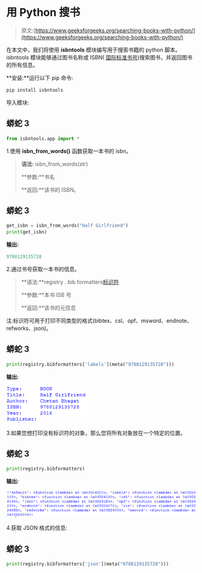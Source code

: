 # 用 Python 搜书

> 原文:[https://www.geeksforgeeks.org/searching-books-with-python/](https://www.geeksforgeeks.org/searching-books-with-python/)

在本文中，我们将使用 **isbntools** 模块编写用于搜索书籍的 python 脚本。isbntools 模块能够通过图书名称或 ISBN( [国际标准书号](https://en.wikipedia.org/wiki/International_Standard_Book_Number))搜索图书，并返回图书的所有信息。

**安装:**运行以下 pip 命令:

```py
pip install isbntools
```

导入模块:

## 蟒蛇 3

```py
from isbntools.app import *
```

1.使用 **isbn_from_words()** 函数获取一本书的 isbn。

> **语法:** isbn_from_words(str)
> 
> **参数:**书名
> 
> **返回:**该书的 ISBN。

## 蟒蛇 3

```py
get_isbn = isbn_from_words("Half Girlfriend")
print(get_isbn)
```

**输出:**

```py
9788129135728
```

2.通过书号获取一本书的信息。

> **语法:**registry . bib formatters[标识符](meta(isbn))
> 
> **参数:**本书 ISB 号
> 
> **返回:**该书的元信息

注:标识符可用于打印不同类型的格式(bibtex、csl、opf、msword、endnote、refworks、json)。

## 蟒蛇 3

```py
print(registry.bibformatters['labels'](meta("9788129135728")))
```

**输出:**

![](img/8cc6965c829af436921ad73c0c258671.png)

3.如果您想打印没有标识符的对象，那么您将所有对象放在一个特定的位置。

## 蟒蛇 3

```py
print(registry.bibformatters)
```

**输出:**

![](img/552f29283983189f94985e4d957c0f44.png)

4.获取 JSON 格式的信息:

## 蟒蛇 3

```py
print(registry.bibformatters['json'](meta("9788129135728")))
```